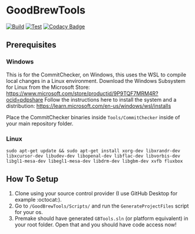# GoodBrewTools

[![Build](https://github.com/TrashCoder94/GoodBrewTools/actions/workflows/build.yml/badge.svg)](https://github.com/TrashCoder94/GoodBrewTools/actions/workflows/build.yml)
[![Test](https://github.com/TrashCoder94/GoodBrewTools/actions/workflows/test.yml/badge.svg)](https://github.com/TrashCoder94/GoodBrewTools/actions/workflows/test.yml)
[![Codacy Badge](https://app.codacy.com/project/badge/Grade/9cd29dd14f8c4a3f850a6d0fd89674eb)](https://app.codacy.com/gh/TrashCoder94/GoodBrewTools/dashboard?utm_source=gh&utm_medium=referral&utm_content=&utm_campaign=Badge_grade)

## Prerequisites

### Windows
This is for the CommitChecker, on Windows, this uses the WSL to compile local changes in a Linux environment.
Download the Windows Subsystem for Linux from the Microsoft Store: https://www.microsoft.com/store/productid/9P9TQF7MRM4R?ocid=pdpshare
Follow the instructions here to install the system and a distribution: https://learn.microsoft.com/en-us/windows/wsl/installs

Place the CommitChecker binaries inside `Tools/CommitChecker` inside of your main repository folder.

### Linux
```
sudo apt-get update && sudo apt-get install xorg-dev libxrandr-dev libxcursor-dev libudev-dev libopenal-dev libflac-dev libvorbis-dev libgl1-mesa-dev libegl1-mesa-dev libdrm-dev libgbm-dev xvfb fluxbox
```

## How To Setup

1.	Clone using your source control provider (I use GitHub Desktop for example :octocat:).
2.	Go to `/GoodBrewTools/Scripts/` and run the `GenerateProjectFiles` script for your os.
3.	Premake should have generated `GBTools.sln` (or platform equivalent) in your root folder. Open that and you should have code access now!
